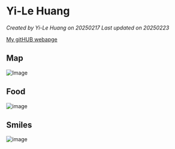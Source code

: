 # Yi-Le Huang 


*Created by Yi-Le Huang on 20250217 Last updated on 20250223*

[My gitHUB webapge](https://venteng.github.io) 


## Map
![Image](https://github.com/user-attachments/assets/5db90c21-806a-41e4-836a-7e74441c3397)

## Food
![image](https://github.com/user-attachments/assets/2abcc82d-6226-43e5-bcdb-9e8bc612b538)


## Smiles 
![image](https://github.com/user-attachments/assets/e51c8a85-edb3-42be-8a7a-813c7658a9c7)

